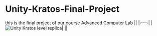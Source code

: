 # Unity-Kratos-Final-Project
this is the final project of our course Advanced Computer Lab
||
|:---:|
|<img src="https://media.giphy.com/media/BaD2wBP4PH8POkAraB/giphy.gif" alt="Unity Kratos level replica" />|
||

